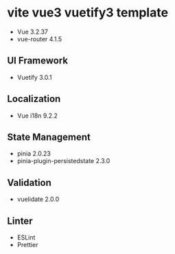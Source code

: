 # vite vue3 vuetify3 template

* Vue 3.2.37
* vue-router 4.1.5

## UI Framework
* Vuetify 3.0.1

## Localization
* Vue i18n 9.2.2

## State Management
* pinia 2.0.23
* pinia-plugin-persistedstate 2.3.0

## Validation
* vuelidate 2.0.0

## Linter
* ESLint
* Prettier
